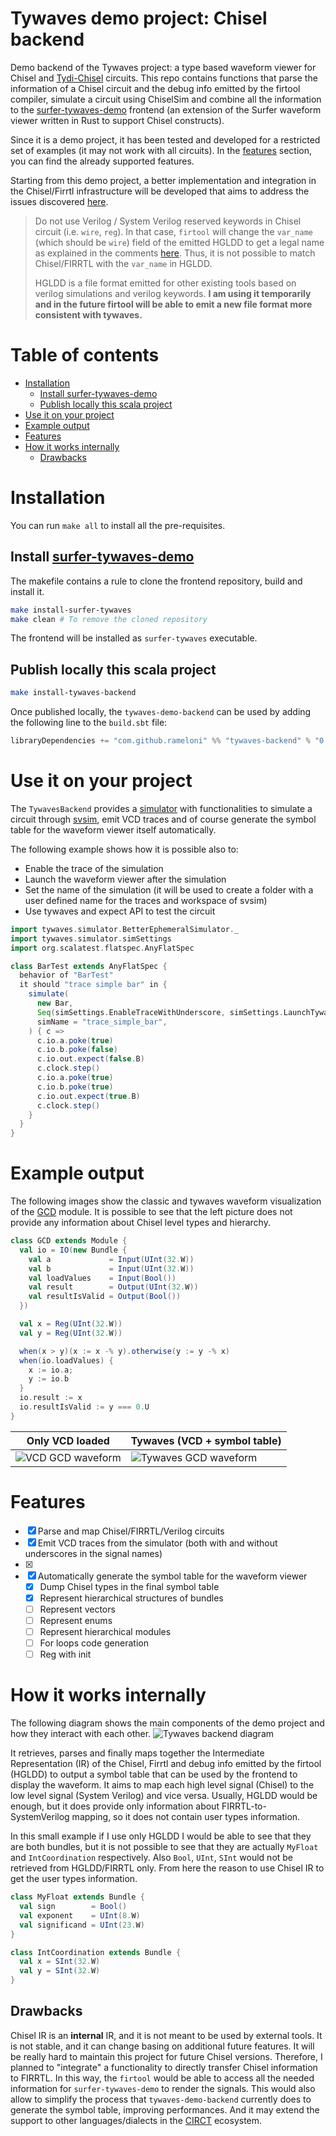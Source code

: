 # Tywaves demo project: Chisel backend

Demo backend of the Tywaves project: a type based waveform viewer for Chisel
and [Tydi-Chisel](https://github.com/abs-tudelft/Tydi-Chisel) circuits.
This repo contains functions that parse the information of a Chisel circuit and the debug info emitted by the firtool
compiler, simulate a circuit using ChiselSim and combine all the information to the
[surfer-tywaves-demo](https://gitlab.com/rameloni/surfer-tywaves-demo) frontend (an extension of the Surfer waveform
viewer written in Rust to support Chisel constructs).

Since it is a demo project, it has been tested and developed for a restricted set of examples (it may not work with
all circuits). In the [features](#features) section, you can find the already supported features.

Starting from this demo project, a better implementation and integration in the Chisel/Firrtl infrastructure will be
developed that aims to address the issues
discovered [here](https://github.com/rameloni/Tydi-Chisel-testing-frameworks-analysis).

> Do not use Verilog / System Verilog reserved keywords in Chisel circuit (i.e. `wire`, `reg`).
> In that case, `firtool` will change the `var_name` (which should be `wire`) field of the emitted HGLDD to get a legal
> name as explained in the comments
> [here](https://github.com/llvm/circt/blob/37fbe5e5f5c7a07064d02cea8bf4e8454178fc0e/lib/Target/DebugInfo/EmitHGLDD.cpp#L163C1-L175C2).
> Thus, it is not possible to match Chisel/FIRRTL with the `var_name` in HGLDD.
>
> HGLDD is a file format emitted for other existing tools based on verilog simulations and verilog keywords.
> **I am using it temporarily and in the future firtool will be able to emit a new file format more consistent with
> tywaves.**

# Table of contents

- [Installation](#installation)
    - [Install surfer-tywaves-demo](#install-surfer-tywaves-demo)
    - [Publish locally this scala project](#publish-locally-this-scala-project)
- [Use it on your project](#use-it-on-your-project)
- [Example output](#example-output)
- [Features](#features)
- [How it works internally](#how-it-works-internally)
    - [Drawbacks](#drawbacks)

# Installation

You can run `make all` to install all the pre-requisites.

## Install [surfer-tywaves-demo](https://gitlab.com/rameloni/surfer-tywaves-demo/-/tree/tywaves)

The makefile contains a rule to clone the frontend repository, build and install it.

```bash
make install-surfer-tywaves
make clean # To remove the cloned repository
```

The frontend will be installed as `surfer-tywaves` executable.

## Publish locally this scala project

```bash
make install-tywaves-backend
```

Once published locally, the `tywaves-demo-backend` can be used by adding the following line to the `build.sbt` file:

```scala
libraryDependencies += "com.github.rameloni" %% "tywaves-backend" % "0.1.0-SNAPSHOT"
```

# Use it on your project

The `TywavesBackend` provides a [simulator](./src/main/tywaves/simulator/BetterEphemeralSimulator.scala) with
functionalities to simulate a circuit through [svsim](https://github.com/chipsalliance/chisel/tree/main/svsim), emit VCD
traces and of course generate the symbol table for the waveform viewer itself automatically.

The following example shows how it is possible also to:

- Enable the trace of the simulation
- Launch the waveform viewer after the simulation
- Set the name of the simulation (it will be used to create a folder with a user defined name for the traces and
  workspace of svsim)
- Use tywaves and expect API to test the circuit

```scala
import tywaves.simulator.BetterEphemeralSimulator._
import tywaves.simulator.simSettings
import org.scalatest.flatspec.AnyFlatSpec

class BarTest extends AnyFlatSpec {
  behavior of "BarTest"
  it should "trace simple bar" in {
    simulate(
      new Bar,
      Seq(simSettings.EnableTraceWithUnderscore, simSettings.LaunchTywavesWaveforms),
      simName = "trace_simple_bar",
    ) { c =>
      c.io.a.poke(true)
      c.io.b.poke(false)
      c.io.out.expect(false.B)
      c.clock.step()
      c.io.a.poke(true)
      c.io.b.poke(true)
      c.io.out.expect(true.B)
      c.clock.step()
    }
  }
}
```

# Example output

The following images show the classic and tywaves waveform visualization of the [GCD](./src/test/gcd/GCD.scala) module.
It is possible to see that the left picture does not provide any information about Chisel level types and hierarchy.

```scala
class GCD extends Module {
  val io = IO(new Bundle {
    val a             = Input(UInt(32.W))
    val b             = Input(UInt(32.W))
    val loadValues    = Input(Bool())
    val result        = Output(UInt(32.W))
    val resultIsValid = Output(Bool())
  })

  val x = Reg(UInt(32.W))
  val y = Reg(UInt(32.W))

  when(x > y)(x := x -% y).otherwise(y := y -% x)
  when(io.loadValues) {
    x := io.a;
    y := io.b
  }
  io.result := x
  io.resultIsValid := y === 0.U
}
```

| Only VCD loaded                                    | Tywaves (VCD + symbol table)                                |
|----------------------------------------------------|-------------------------------------------------------------|
| ![VCD GCD waveform](./images/vcd-gcd-waveform.png) | ![Tywaves GCD waveform](./images/tywaves-gcd-waveforms.png) |

# Features

- [x] Parse and map Chisel/FIRRTL/Verilog circuits
- [x] Emit VCD traces from the simulator (both with and without underscores in the signal names)
- [x] 
- [x] Automatically generate the symbol table for the waveform viewer
    - [x] Dump Chisel types in the final symbol table
    - [x] Represent hierarchical structures of bundles
    - [ ] Represent vectors
    - [ ] Represent enums
    - [ ] Represent hierarchical modules
    - [ ] For loops code generation
    - [ ] Reg with init

# How it works internally

The following diagram shows the main components of the demo project and how they interact with each other.
![Tywaves backend diagram](./images/tywaves-backend-diagram.png)

It retrieves, parses and finally maps together the Intermediate Representation (IR) of the Chisel, Firrtl and debug info
emitted by the firtool (HGLDD) to output a symbol table that can be used by the frontend to display the waveform.
It aims to map each high level signal (Chisel) to the low level signal (System Verilog) and vice versa. Usually, HGLDD
would be enough, but it does provide only information about FIRRTL-to-SystemVerilog mapping, so it does not contain user
types information.

In this small example if I use only HGLDD I would be able to see that they are both bundles, but it is not possible to
see that they are actually `MyFloat` and `IntCoordination` respectively. Also `Bool`, `UInt`, `SInt` would not be
retrieved from HGLDD/FIRRTL only. From here the reason to use Chisel IR to get the user types information.

```scala
class MyFloat extends Bundle {
  val sign        = Bool()
  val exponent    = UInt(8.W)
  val significand = UInt(23.W)
}

class IntCoordination extends Bundle {
  val x = SInt(32.W)
  val y = SInt(32.W)
}
```

## Drawbacks

Chisel IR is an **internal** IR, and it is not meant to be used by external tools. It is not stable, and it can change
basing on additional future features. It will be really hard to maintain this project for future Chisel versions.
Therefore, I planned to "integrate" a functionality to directly transfer Chisel information to FIRRTL. In this way,
the `firtool` would be able to access all the needed information for `surfer-tywaves-demo` to render the signals.
This would also allow to simplify the process that `tywaves-demo-backend` currently does to generate the symbol table,
improving performances. And it may extend the support to other languages/dialects in
the [CIRCT](https://circt.llvm.org/) ecosystem.